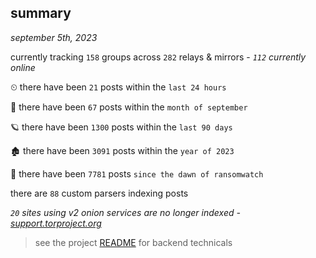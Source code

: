 
## summary
_september 5th, 2023_

currently tracking `158` groups across `282` relays & mirrors - _`112` currently online_

⏲ there have been `21` posts within the `last 24 hours`

🦈 there have been `67` posts within the `month of september`

🪐 there have been `1300` posts within the `last 90 days`

🏚 there have been `3091` posts within the `year of 2023`

🦕 there have been `7781` posts `since the dawn of ransomwatch`

there are `88` custom parsers indexing posts

_`20` sites using v2 onion services are no longer indexed - [support.torproject.org](https://support.torproject.org/onionservices/v2-deprecation/)_

> see the project [README](https://github.com/joshhighet/ransomwatch#ransomwatch--) for backend technicals
